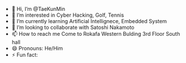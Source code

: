 - 👋 Hi, I’m @TaeKunMin
- 👀 I’m interested in Cyber Hacking, Golf, Tennis
- 🌱 I’m currently learning Artificial Intellignece, Embedded System
- 💞️ I’m looking to collaborate with Satoshi Nakamoto
- 📫 How to reach me Come to Rokafa Western Bulding 3rd Floor South hall
- 😄 Pronouns: He/Him
- ⚡ Fun fact: 

<!---
TaeKunMin/TaeKunMin is a ✨ special ✨ repository because its `README.md` (this file) appears on your GitHub profile.
You can click the Preview link to take a look at your changes.
--->
